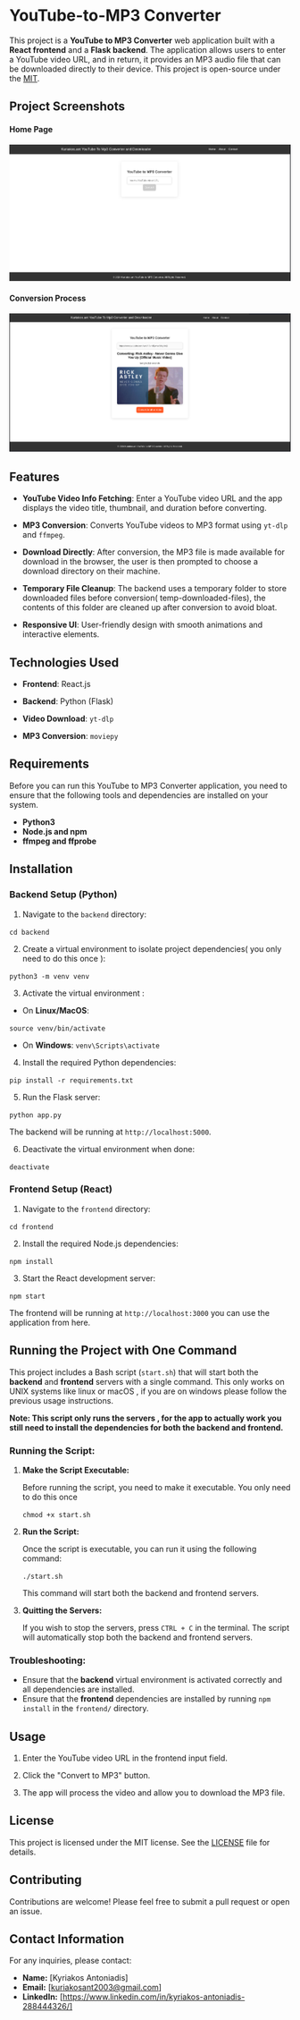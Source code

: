# YouTube-to-MP3 Converter

This project is a **YouTube to MP3 Converter** web application built with a **React frontend** and a **Flask backend**. The application allows users to enter a YouTube video URL, and in return, it provides an MP3 audio file that can be downloaded directly to their device. This project is open-source under the [MIT](./LICENSE).

  
## Project Screenshots

#### Home Page
![Home Page](./assets/homepage.png)

#### Conversion Process
![Conversion Process](./assets/conversion.png)



## Features

-   **YouTube Video Info Fetching**: Enter a YouTube video URL and the app displays the video title, thumbnail, and duration before converting.

-   **MP3 Conversion**: Converts YouTube videos to MP3 format using `yt-dlp` and `ffmpeg`.

-   **Download Directly**: After conversion, the MP3 file is made available for download in the browser, the user is then prompted to choose a download directory on their machine.

-   **Temporary File Cleanup**: The backend uses a temporary folder to store downloaded files before conversion( temp-downloaded-files), the contents of this folder are cleaned up after conversion to avoid bloat.

-   **Responsive UI**: User-friendly design with smooth animations and interactive elements.


## Technologies Used

-  **Frontend**: React.js

-  **Backend**: Python (Flask)

-  **Video Download**: `yt-dlp`

-  **MP3 Conversion**: `moviepy`

  
## Requirements

Before you can run this YouTube to MP3 Converter application, you need to ensure that the following tools and dependencies are installed on your system.

- **Python3** 
- **Node.js and npm** 
- **ffmpeg and ffprobe**

## Installation

### Backend Setup (Python)

1. Navigate to the `backend` directory:

`cd backend`

2. Create a virtual environment to isolate project dependencies( you only need to do this once ):

`python3 -m venv venv`

3. Activate the virtual environment :

- On **Linux/MacOS**:

`source venv/bin/activate`

- On **Windows**:
`venv\Scripts\activate`

4. Install the required Python dependencies:

`pip install -r requirements.txt`

5. Run the Flask server:

`python app.py`

The backend will be running at `http://localhost:5000`.

6. Deactivate the virtual environment when done:

`deactivate`

### Frontend Setup (React)

1. Navigate to the `frontend` directory:

`cd frontend`

2. Install the required Node.js dependencies:

`npm install`

3. Start the React development server:

`npm start`

The frontend will be running at `http://localhost:3000` you can use the application from here.

## Running the Project with One Command

This project includes a Bash script (`start.sh`) that will start both the **backend** and **frontend** servers with a single command. This only works on UNIX systems like linux or macOS , if you are on windows please follow the previous usage instructions. 

**Note: This script only runs the servers , for the app to actually work you still need to install the dependencies for both the backend and frontend.**

### Running the Script:

1.  **Make the Script Executable:**
    
    Before running the script, you need to make it executable. You only need to do this once
    
    `chmod +x start.sh` 
    
2.  **Run the Script:**
    
    Once the script is executable, you can run it using the following command:
    
    `./start.sh` 
    
    This command will start both the backend and frontend servers.
    
3.  **Quitting the Servers:**
    
    If you wish to stop the servers, press `CTRL + C` in the terminal. The script will automatically stop both the backend and frontend servers.

### Troubleshooting:

-   Ensure that the **backend** virtual environment is activated correctly and all dependencies are installed.
-   Ensure that the **frontend** dependencies are installed by running `npm install` in the `frontend/` directory.
  

## Usage

  

1. Enter the YouTube video URL in the frontend input field.

2. Click the "Convert to MP3" button.

3. The app will process the video and allow you to download the MP3 file.

  

## License
This project is licensed under the MIT license. See the [LICENSE](./LICENSE) file for details.

## Contributing

Contributions are welcome! Please feel free to submit a pull request or open an issue.

## Contact Information

For any inquiries, please contact:

- **Name:** [Kyriakos Antoniadis]
- **Email:** [kuriakosant2003@gmail.com]
- **LinkedIn:** [https://www.linkedin.com/in/kyriakos-antoniadis-288444326/]